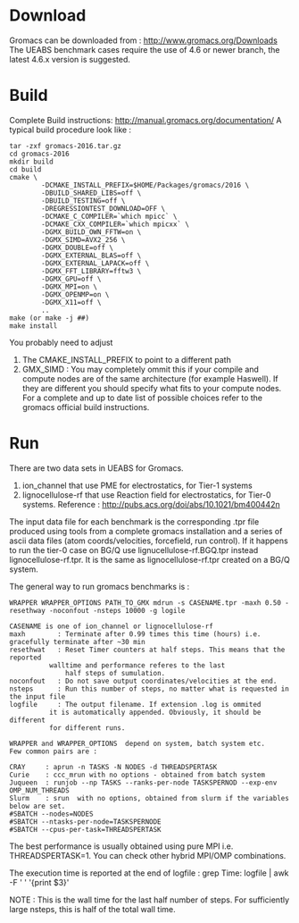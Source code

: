 # Download
Gromacs can be downloaded from : http://www.gromacs.org/Downloads
The UEABS benchmark cases require the use of 4.6 or newer branch,
the latest 4.6.x version is suggested.

# Build

Complete Build instructions: http://manual.gromacs.org/documentation/
A typical build procedure look like :
```
tar -zxf gromacs-2016.tar.gz
cd gromacs-2016
mkdir build
cd build
cmake \
        -DCMAKE_INSTALL_PREFIX=$HOME/Packages/gromacs/2016 \
        -DBUILD_SHARED_LIBS=off \
        -DBUILD_TESTING=off \
        -DREGRESSIONTEST_DOWNLOAD=OFF \
        -DCMAKE_C_COMPILER=`which mpicc` \
        -DCMAKE_CXX_COMPILER=`which mpicxx` \
        -DGMX_BUILD_OWN_FFTW=on \
        -DGMX_SIMD=AVX2_256 \
        -DGMX_DOUBLE=off \
        -DGMX_EXTERNAL_BLAS=off \
        -DGMX_EXTERNAL_LAPACK=off \
        -DGMX_FFT_LIBRARY=fftw3 \
        -DGMX_GPU=off \
        -DGMX_MPI=on \
        -DGMX_OPENMP=on \
        -DGMX_X11=off \
        ..
make (or make -j ##)
make install
```
        
You probably need to adjust 
1. The CMAKE_INSTALL_PREFIX to point to a different path
2. GMX_SIMD : You may completely ommit this if your compile and compute nodes are of the same architecture (for example Haswell).
   If they are different you should specify what fits to your compute nodes.
   For a complete and up to date list of possible choices refer to the gromacs official build instructions.

# Run

There are two data sets in UEABS for Gromacs.
1. ion_channel that use PME for electrostatics, for Tier-1 systems
2. lignocellulose-rf that use Reaction field for electrostatics, for Tier-0 systems. Reference :  http://pubs.acs.org/doi/abs/10.1021/bm400442n

The input data file for each benchmark is the corresponding .tpr file produced using
tools from a complete gromacs installation and a series of ascii data files 
(atom coords/velocities, forcefield, run control).
If it happens to run the tier-0 case on BG/Q use lignucellulose-rf.BGQ.tpr
instead lignocellulose-rf.tpr. It is the same as lignocellulose-rf.tpr 
created on a BG/Q system.

The general way to run gromacs benchmarks is :
```
WRAPPER WRAPPER_OPTIONS PATH_TO_GMX mdrun -s CASENAME.tpr -maxh 0.50 -resethway -noconfout -nsteps 10000 -g logile

CASENAME is one of ion_channel or lignocellulose-rf
maxh        : Terminate after 0.99 times this time (hours) i.e. gracefully terminate after ~30 min
resethwat   : Reset Timer counters at half steps. This means that the reported
	      walltime and performance referes to the last 
              half steps of sumulation.
noconfout   : Do not save output coordinates/velocities at the end.
nsteps      : Run this number of steps, no matter what is requested in the input file
logfile     : The output filename. If extension .log is ommited 
	      it is automatically appended. Obviously, it should be different
	      for different runs.

WRAPPER and WRAPPER_OPTIONS  depend on system, batch system etc.
Few common pairs are :

CRAY     : aprun -n TASKS -N NODES -d THREADSPERTASK
Curie    : ccc_mrun with no options - obtained from batch system
Juqueen  : runjob --np TASKS --ranks-per-node TASKSPERNOD --exp-env OMP_NUM_THREADS
Slurm    : srun  with no options, obtained from slurm if the variables below are set.
#SBATCH --nodes=NODES
#SBATCH --ntasks-per-node=TASKSPERNODE
#SBATCH --cpus-per-task=THREADSPERTASK
```

The best performance is usually obtained using pure MPI i.e. THREADSPERTASK=1.
You can check other hybrid MPI/OMP combinations.

The execution time  is reported at the end of logfile : grep Time: logfile | awk -F ' ' '{print $3}'

NOTE : This is the wall time for the last half number of steps. 
       For sufficiently large nsteps, this is half of the total wall time.
